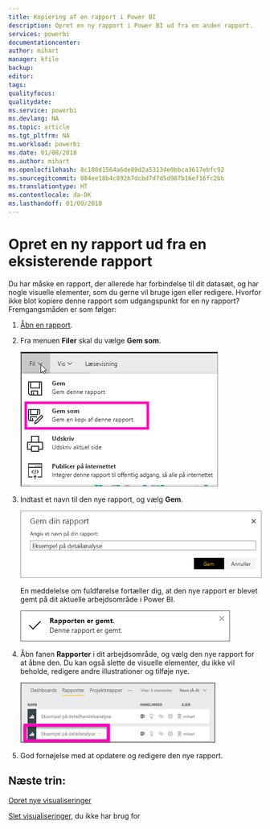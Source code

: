 ```yaml
---
title: Kopiering af en rapport i Power BI
description: Opret en ny rapport i Power BI ud fra en anden rapport.
services: powerbi
documentationcenter: 
author: mihart
manager: kfile
backup: 
editor: 
tags: 
qualityfocus: 
qualitydate: 
ms.service: powerbi
ms.devlang: NA
ms.topic: article
ms.tgt_pltfrm: NA
ms.workload: powerbi
ms.date: 01/08/2018
ms.author: mihart
ms.openlocfilehash: 8c108d1564a6de89d2a53134e0bbca3617ebfc92
ms.sourcegitcommit: 804ee18b4c892b7dcbd7d7d5d987b16ef16fc2bb
ms.translationtype: HT
ms.contentlocale: da-DK
ms.lasthandoff: 01/09/2018
---
```

# <a name="create-a-new-report-from-an-existing-report"></a>Opret en ny rapport ud fra en eksisterende rapport
Du har måske en rapport, der allerede har forbindelse til dit datasæt, og har nogle visuelle elementer, som du gerne vil bruge igen eller redigere.  Hvorfor ikke blot kopiere denne rapport som udgangspunkt for en ny rapport?  Fremgangsmåden er som følger:

1. [Åbn en rapport](service-report-open.md).
2. Fra menuen **Filer** skal du vælge **Gem som**.
   
   ![](media/power-bi-report-copy/powerbi-save-as.png)
3. Indtast et navn til den nye rapport, og vælg **Gem**.
   
   ![](media/power-bi-report-copy/savereport.png)
   
   En meddelelse om fuldførelse fortæller dig, at den nye rapport er blevet gemt på dit aktuelle arbejdsområde i Power BI.
   
   ![](media/power-bi-report-copy/savesuccess1.png)
4. Åbn fanen **Rapporter** i dit arbejdsområde, og vælg den nye rapport for at åbne den. Du kan også slette de visuelle elementer, du ikke vil beholde, redigere andre illustrationer og tilføje nye.
   
   ![](media/power-bi-report-copy/power-bi-workspace.png)
5. God fornøjelse med at opdatere og redigere den nye rapport.

## <a name="next-steps"></a>Næste trin:
[Opret nye visualiseringer](power-bi-report-add-visualizations-ii.md)

[Slet visualiseringer](service-delete.md), du ikke har brug for
